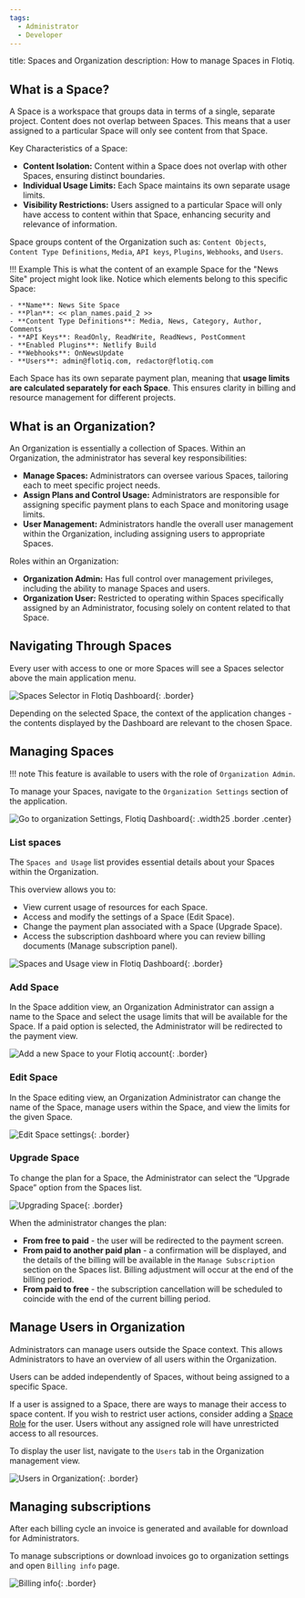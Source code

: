 ```yaml
---
tags:
  - Administrator
  - Developer
---
```


title: Spaces and Organization
description: How to manage Spaces in Flotiq.

## What is a Space?

A Space is a workspace that groups data in terms of a single, separate project.
Content does not overlap between Spaces.
This means that a user assigned to a particular Space will only see content from that Space.

Key Characteristics of a Space:

* **Content Isolation:** Content within a Space does not overlap with other Spaces, ensuring distinct boundaries.
* **Individual Usage Limits:** Each Space maintains its own separate usage limits.
* **Visibility Restrictions:** Users assigned to a particular Space will only have access to content within that Space, enhancing security and relevance of information.

Space groups content of the Organization such as: `Content Objects`, `Content Type Definitions`, `Media`, `API keys`, `Plugins`, `Webhooks`, and `Users`.

!!! Example
    This is what the content of an example Space for the "News Site" project might look like. Notice which elements belong to this specific Space:

    - **Name**: News Site Space
    - **Plan**: << plan_names.paid_2 >>
    - **Content Type Definitions**: Media, News, Category, Author, Comments
    - **API Keys**: ReadOnly, ReadWrite, ReadNews, PostComment
    - **Enabled Plugins**: Netlify Build
    - **Webhooks**: OnNewsUpdate
    - **Users**: admin@flotiq.com, redactor@flotiq.com

Each Space has its own separate payment plan, meaning that **usage limits are calculated separately for each Space**. This ensures clarity in billing and resource management for different projects.

## What is an Organization?

An Organization is essentially a collection of Spaces. Within an Organization, the administrator has several key responsibilities:

- **Manage Spaces:** Administrators can oversee various Spaces, tailoring each to meet specific project needs.
- **Assign Plans and Control Usage:** Administrators are responsible for assigning specific payment plans to each Space and monitoring usage limits.
- **User Management:** Administrators handle the overall user management within the Organization, including assigning users to appropriate Spaces.

Roles within an Organization:

- **Organization Admin:** Has full control over management privileges, including the ability to manage Spaces and users.
- **Organization User:** Restricted to operating within Spaces specifically assigned by an Administrator, focusing solely on content related to that Space.

## Navigating Through Spaces

Every user with access to one or more Spaces will see a Spaces selector above the main application menu.

![Spaces Selector in Flotiq Dashboard](images/DashboardSpaces.png){: .border}

Depending on the selected Space, the context of the application changes - the contents displayed by the Dashboard are relevant to the chosen Space.

## Managing Spaces

!!! note
    This feature is available to users with the role of `Organization Admin`.

To manage your Spaces, navigate to the `Organization Settings` section of the application.

![Go to organization Settings, Flotiq Dashboard](images/OrganizationSettings.png){: .width25 .border .center}

### List spaces

The `Spaces and Usage` list provides essential details about your Spaces within the Organization. 

This overview allows you to:

* View current usage of resources for each Space.
* Access and modify the settings of a Space (Edit Space).
* Change the payment plan associated with a Space (Upgrade Space).
* Access the subscription dashboard where you can review billing documents (Manage subscription panel).

![Spaces and Usage view in Flotiq Dashboard](images/spaces/SpacesAndUsage.png){: .border}

### Add Space

In the Space addition view, an Organization Administrator can assign a name to the Space and select the usage limits that will be available for the Space. 
If a paid option is selected, the Administrator will be redirected to the payment view.

![Add a new Space to your Flotiq account](images/spaces/SpaceAdd.png){: .border}

### Edit Space

In the Space editing view, an Organization Administrator can change the name of the Space, manage users within the Space, and view the limits for the given Space.

![Edit Space settings](images/spaces/SpaceEdit.png){: .border}

### Upgrade Space

To change the plan for a Space, the Administrator can select the “Upgrade Space” option from the Spaces list.

![Upgrading Space](images/spaces/SpaceUpgrade.png){: .border}

When the administrator changes the plan:

* **From free to paid** - the user will be redirected to the payment screen.
* **From paid to another paid plan** - a confirmation will be displayed, and the details of the billing will be available in the `Manage Subscription` section on the Spaces list. Billing adjustment will occur at the end of the billing period.
* **From paid to free** - the subscription cancellation will be scheduled to coincide with the end of the current billing period.

## Manage Users in Organization

Administrators can manage users outside the Space context.
This allows Administrators to have an overview of all users within the Organization.

Users can be added independently of Spaces, without being assigned to a specific Space. 

If a user is assigned to a Space, there are ways to manage their access to space content. If you wish to restrict user actions, consider adding a [Space Role](./user-roles.md) for the user. Users without any assigned role will have unrestricted access to all resources.

To display the user list, navigate to the `Users` tab in the Organization management view.

![Users in Organization](images/UserList.png){: .border}

## Managing subscriptions

After each billing cycle an invoice is generated and available for download for Administrators.

To manage subscriptions or download invoices go to organization settings and open `Billing info` page.

![Billing info](images/BillingInfo.png){: .border}
